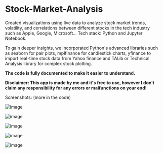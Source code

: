 # Stock-Market-Analysis
Created visualizations using live data to analyze stock market trends, volatility, and correlations between different stocks in the tech industry such as Apple, Google, Microsoft...
Tech stack: Python and Jupyter Notebook.

To gain deeper insights, we incorporated Python's advanced libraries such as seaborn for pair plots, mplfinance for candlestick charts, yfinance to import real-time stock data from Yahoo finance and TALib or Technical Analysis library for complex stock plotting.

**The code is fully documented to make it easier to understand.**

**Disclaimer: This app is made by me and it's free to use, however I don’t claim any responsibility for any errors or malfunctions on your end!**

Screenshots: (more in the code)

![image](https://github.com/mauriceaounn/Stock-Market-Analysis/assets/123246722/9cd35188-8bbe-487b-8e66-b12e565f6d21)

![image](https://github.com/mauriceaounn/Stock-Market-Analysis/assets/123246722/ac57e859-5ef9-41a4-ac94-28a3e38022fd)

![image](https://github.com/mauriceaounn/Stock-Market-Analysis/assets/123246722/22188866-443c-4264-a178-82fd3c2281d2)

![image](https://github.com/mauriceaounn/Stock-Market-Analysis/assets/123246722/39cb68f1-ced4-4aaf-a5f6-62642bb55df9)

![image](https://github.com/mauriceaounn/Stock-Market-Analysis/assets/123246722/9701d072-29f6-49ea-ab30-1abc87a89cf9)
